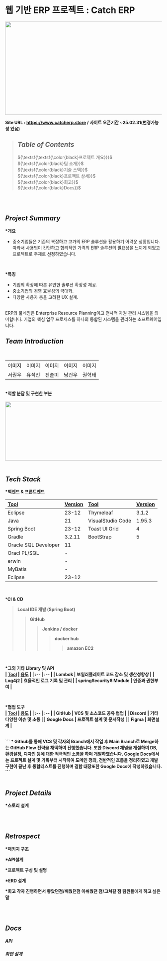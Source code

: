 # 웹 기반 ERP 프로젝트 : Catch ERP
<img src=https://github.com/user-attachments/assets/7989a35b-cd3e-493f-bf39-097d9d55e378 width="700" height="300"/>

<br>

<strong>Site URL : https://www.catcherp.store / 사이트 오픈기간 ~25.02.31(변경가능성 있음)</strong>
> ## _Table of Contents_ <br>
> ${\textsf{\textsf{\color{black}프로젝트 개요}}}$  <br>
> ${\textsf{\color{black}팀 소개}}$  <br>
> ${\textsf{\color{black}기술 스택}}$  <br>
> ${\textsf{\color{black}프로젝트 상세}}$ <br>
> ${\textsf{\color{black}회고}}$ <br>
> ${\textsf{\color{black}Docs}}$ <br>

<br>
<br>

## _Project Summary_
<strong>*개요</strong> <br>
- <p>중소기업들은 기존의 복잡하고 고가의 ERP 솔루션을 활용하기 어려운 상황입니다. 따라서 사용법이 간단하고 합리적인 가격의 ERP 솔루션의 필요성을 느끼게 되었고 프로젝트로 주제로 선정하였습니다.  
</p>
<br>

<strong>*특징</strong>
- 기업의 확장에 따른 유연한 솔루션 확장성 제공.
- 중소기업의 경영 효율성의 극대화.
- 다양한 사용자 층을 고려한 UX 설계.
<br>
ERP의 풀네임은 Enterprise Resource Planning이고 전사적 자원 관리 시스템을 의미합니다. 기업의 핵심 업무 프로세스를 하나의 통합된 시스템을 관리하는 소프트웨어입니다.
<br>

## _Team Introduction_
<br>
<table>
<tr> <td>이미지</td> <td>이미지</td> <td>이미지</td> <td>이미지</td> <td>이미지</td> </tr>
<tr> <td>서권우</td> <td>유석진</td> <td>진솔미</td> <td>남건우</td> <td>권혁태</td> </tr>
</table>
<br>
<strong>*역할 분담 및 구현한 부분</strong>
<br>
<br>
<img src="https://github.com/user-attachments/assets/1f15debf-6925-43bd-b636-e012e523c7f0" width="600" height="190"/>

<br>
<br>

## _Tech Stack_

<strong>*백엔드 & 프론트엔드</strong> <br>
  
| <ins>Tool</ins> | <ins>Version</ins> | <ins>Tool</ins> | <ins>Version</ins> |
| :-- | :-- | :-- | :-- |
| Eclipse | 23-12 | Thymeleaf | 3.1.2 | 
| Java | 21 | VisualStudio Code | 1.95.3 | 
| Spring Boot | 23-12 | Toast UI Grid | 4 |
| Gradle | 3.2.11 | BootStrap | 5 |
| Oracle SQL Developer | 11 |  |  | 
| Oracl PL/SQL | - |  |  |
| erwin | - |  |  |
| MyBatis | - |  |  | 
| Eclipse | 23-12 |  |  | 

<br>

*<strong>CI & CD<strong> <br>
> Local IDE 개발 (Spring Boot)
>> GitHub
>>> Jenkins / docker
>>>> docker hub
>>>>> amazon EC2

<br>

*<strong>그외 기타 Library 및 API<strong> <br>
| <ins>Tool</ins> | <ins>용도</ins> |
| :-- | :-- | 
| Lombok | 보일러플레이트 코드 감소 및 생산성향상 | 
| Log4j2 | 효율적인 로그 기록 및 관리 |
| springSecurity6 Module | 인증과 권한부여 |


<br>

*<strong>협업 도구<strong> <br>
| <ins>Tool</ins> | <ins>용도</ins> |
| :-- | :-- | 
| GitHub | VCS 및 소스코드 공유 협업 | 
| Discord | 기타 다양한 이슈 및 소통 |
| Google Docs | 프로젝트 설계 및 문서작성 |
| Figma | 화면설계 |

<br>
```
* Github를 통해 VCS 및 각자의 Branch에서 작업 후 Main Branch로 Merge하는 GitHub Flow 전략을 채택하여 진행했습니다. 
또한 Discord 채널을 개설하여 DB, 환경설정, 디자인 등에 대한 적극적인 소통을 하며 개발하였습니다. 
Google Docs에서는 프로젝트 설계 및 기획부터 시작하여 도메인 정의, 전반적인 흐름을 정리하였고 개발 구현이 끝난 후 통합테스트를 진행하며 결함 대장또한 Google Docs에 작성하였습니다. 
```

<br>
<br>

## _Project Details_
*스토리 설계


<br>
<br>

## _Retrospect_
*패키지 구조

*API설계

*프로젝트 구성 및 설명

*ERD 설계



*회고
각자 진행하면서 좋았던점/배웠던점
아쉬웠던 점/고쳐갈 점
팀원들에게 하고 싶은 말


<br>
<br>

## _Docs_

##### API
##### 화면 설계
